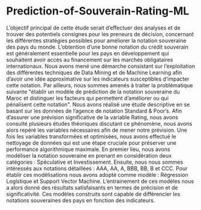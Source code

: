 # Prediction-of-Souverain-Rating-ML
L’objectif principal de cette étude serait d’effectuer des analyses et de trouver des potentiels consignes pour les preneurs de décision, concernant les différentes stratégies possibles pour améliorer la notation souveraine des pays du monde. L’obtention d’une bonne notation du crédit souverain est généralement essentielle pour les pays en développement qui souhaitent avoir accès au financement sur les marchés obligataires internationaux. Nous avons mené une démarche consistant sur l’exploitation des différentes techniques de Data Mining et de Machine Learning afin d’avoir une idée approximative sur les indicateurs susceptibles d’impacter cette notation.
Par ailleurs, nous sommes amenés à traiter la problématique suivante "établir un modèle de prédiction de la notation souveraine du Maroc et distinguer les facteurs qui permettent d’améliorer ou qui pénalisent cette notation". Nous avons réalisé une étude descriptive en se basant sur les données de l’agence de notation Standard & Poor’s. Afin d’assurer une prévision significative de la variable Rating, nous avons consulté plusieurs études théoriques discutant ce phénomène, nous avons alors repéré les variables nécessaires afin de mener notre prévision. Une fois les variables transformées et optimisées, nous avons effectué le nettoyage de données qui est une étape cruciale pour préserver une performance algorithmique maximale. En premier lieu, nous avons modéliser la notation souveraine en prenant en considération deux catégories : Spéculative et Investissement. Ensuite, nous nous sommes intéressés aux notations détaillées : AAA, AA, A, BBB, BB, B et CCC.
Pour établir ces modélisations nous avons adopté comme modèle : Régression Logistique et Support Vector Machine.
L’entrainement de ces modèles nous a alors donné des résultats satisfaisants en termes de précision et de significativité. Ces modèles construits sont capable de différencier les notations souveraines des pays en fonction des indicateurs.
